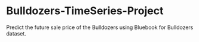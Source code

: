 # Bulldozers-TimeSeries-Project
Predict the future sale price of the Bulldozers using Bluebook for Bulldozers dataset.
